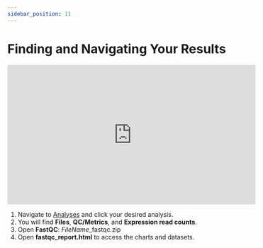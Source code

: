 ```yaml
---
sidebar_position: 11
---
```


#  Finding and Navigating Your Results

<iframe width="560" height="315" src="https://www.youtube.com/embed/g9pV2MimaNo" frameborder="0" allowfullscreen></iframe>

1. Navigate to [Analyses](https://app.basepairtech.com/#/analyses/) and click your desired analysis.  
2. You will find **Files**, **QC/Metrics**, and **Expression read counts**.  
3. Open **FastQC**: *FileName*_fastqc.zip  
4. Open **fastqc_report.html** to access the charts and datasets.
